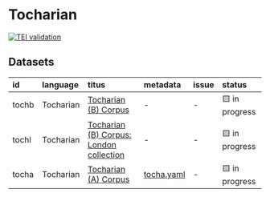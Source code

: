 # Tocharian
[![TEI validation](https://github.com/TITUS-2-0/tocharian/actions/workflows/validate.yaml/badge.svg?branch=main)](https://github.com/TITUS-2-0/tocharian/actions/workflows/validate.yaml)
## Datasets
| id    | language   | titus                                                                                                       | metadata                                                                         | issue   | status         |
|:------|:-----------|:------------------------------------------------------------------------------------------------------------|:---------------------------------------------------------------------------------|:--------|:---------------|
| tochb | Tocharian  | [Tocharian (B) Corpus](http://titus.uni-frankfurt.de/texte/etcc/toch/tochb/tochb.htm)                       | -                                                                                | -       | 🟨 in progress |
| tochl | Tocharian  | [Tocharian (B) Corpus: London collection](http://titus.uni-frankfurt.de/texte/etcc/toch/tochlond/tochl.htm) | -                                                                                | -       | 🟨 in progress |
| tocha | Tocharian  | [Tocharian (A) Corpus](http://titus.uni-frankfurt.de/texte/etcs/toch/tocha/tocha.htm)                       | [tocha.yaml](https://github.com/TITUS-2-0/metadata/blob/main/curated/tocha.yaml) | -       | 🟨 in progress |